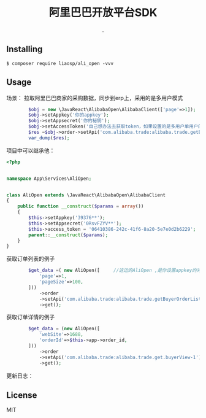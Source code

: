 <h1 align="center"> 阿里巴巴开放平台SDK </h1>

<p align="center"> .</p>


## Installing

```shell
$ composer require liaosp/ali_open -vvv
```

## Usage
场景： 拉取阿里巴巴商家的采购数据，同步到erp上，采用的是多用户模式

```php
        $obj = new \JavaReact\AlibabaOpen\AlibabaClient(['page'=>1]);
        $obj->setAppkey('你的appkey');
        $obj->setAppsecret('你的秘钥');
        $obj->setAccessToken('自己想办法去获取token，如果设置的是多用户单用户的直接复制，应用管理中的token');
        $res =$obj->order->setApi('com.alibaba.trade:alibaba.trade.getBuyerOrderList-1')->get(); //api 就是阿里巴巴文档中的
        var_dump($res);
```

项目中可以继承他：

````php
<?php


namespace App\Services\AliOpen;


class AliOpen extends \JavaReact\AlibabaOpen\AlibabaClient
{
    public function __construct($params = array())
    {
        $this->setAppkey('39376**');
        $this->setAppsecret('0RsvFZYV**');
        $this->access_token = '06410386-242c-41f6-8a20-5e7e0d2b6229';
        parent::__construct($params);
    }
}

````

获取订单列表的例子 
```php
        $get_data =( new AliOpen([     //这边的AliOpen ,是你设置appkey的对象
            'page'=>1,
            'pageSize'=>100,
        ]))
            ->order
            ->setApi('com.alibaba.trade:alibaba.trade.getBuyerOrderList-1')
            ->get();
```
获取订单详情的例子 
```php
        $get_data = (new AliOpen([
            'webSite'=>1688,
            'orderId'=>$this->app->order_id,
        ]))
            ->order
            ->setApi('com.alibaba.trade:alibaba.trade.get.buyerView-1')
            ->get();

```

更新日志：

## License

MIT
